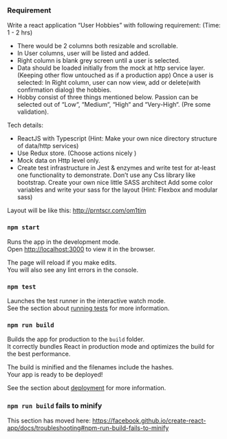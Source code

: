 ### Requirement
Write a react application “User Hobbies” with following requirement: (Time: 1 - 2 hrs)

- There would be 2 columns both resizable and scrollable.
- In User columns, user will be listed and added.
- Right column is blank grey screen until a user is selected.
- Data should be loaded initially from the mock at http service layer. (Keeping other flow untouched as if a production
app) Once a user is selected: In Right column, user can now view, add or delete(with confirmation dialog) the hobbies.
- Hobby consist of three things mentioned below. Passion can be selected out of “Low“, “Medium“, “High“ and “Very-High“. (Pre some validation).

Tech details:
- ReactJS with Typescript (Hint: Make your own nice directory structure of data/http services)
- Use Redux store. (Choose actions nicely   )
- Mock data on Http level only.
- Create test infrastructure in Jest & enzymes and write test for at-least one functionality to demonstrate. Don’t use any Css library like bootstrap.
  Create your own nice little SASS architect
  Add some color variables and write your sass for the layout (Hint: Flexbox and modular sass)
  
Layout will be like this:
http://prntscr.com/om1tim


### `npm start`

Runs the app in the development mode.<br>
Open [http://localhost:3000](http://localhost:3000) to view it in the browser.

The page will reload if you make edits.<br>
You will also see any lint errors in the console.

### `npm test`

Launches the test runner in the interactive watch mode.<br>
See the section about [running tests](https://facebook.github.io/create-react-app/docs/running-tests) for more information.

### `npm run build`

Builds the app for production to the `build` folder.<br>
It correctly bundles React in production mode and optimizes the build for the best performance.

The build is minified and the filenames include the hashes.<br>
Your app is ready to be deployed!

See the section about [deployment](https://facebook.github.io/create-react-app/docs/deployment) for more information.


### `npm run build` fails to minify

This section has moved here: https://facebook.github.io/create-react-app/docs/troubleshooting#npm-run-build-fails-to-minify
